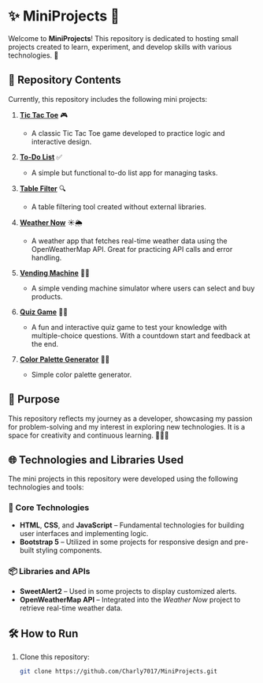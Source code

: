 # ✨ MiniProjects 🚀

Welcome to **MiniProjects**! This repository is dedicated to hosting small projects created to learn, experiment, and develop skills with various technologies. 🌟

## 📂 Repository Contents

Currently, this repository includes the following mini projects:

1. **[Tic Tac Toe](https://github.com/Charly7017/MiniProjects/tree/main/TicTacToe)** 🎮  
   - A classic Tic Tac Toe game developed to practice logic and interactive design.

2. **[To-Do List](https://github.com/Charly7017/MiniProjects/tree/main/TodoList)** ✅  
   - A simple but functional to-do list app for managing tasks.

3. **[Table Filter](https://github.com/Charly7017/MiniProjects/tree/main/Filter%20in%20table)** 🔍  
   - A table filtering tool created without external libraries.

4. **[Weather Now](https://github.com/Charly7017/MiniProjects/tree/main/WeatherNow)** ☀️🌦️  
   - A weather app that fetches real-time weather data using the OpenWeatherMap API. Great for practicing API calls and error handling.

5. **[Vending Machine](https://github.com/Charly7017/MiniProjects/tree/main/Vending%20Machine)** 🥤🍫  
   - A simple vending machine simulator where users can select and buy products.
     
6. **[Quiz Game](https://github.com/Charly7017/MiniProjects/tree/main/QuizGame)** 🧠🎯  
   - A fun and interactive quiz game to test your knowledge with multiple-choice questions. With a countdown start and feedback at the end.

7. **[Color Palette Generator](https://github.com/Charly7017/MiniProjects/tree/main/ColorPaletterGenerator)** 🧠🎯
    - Simple color palette generator. 

## 📜 Purpose

This repository reflects my journey as a developer, showcasing my passion for problem-solving and my interest in exploring new technologies. It is a space for creativity and continuous learning. 🧑‍💻✨

## 🌐 Technologies and Libraries Used

The mini projects in this repository were developed using the following technologies and tools:

### 🧱 Core Technologies
- **HTML**, **CSS**, and **JavaScript** – Fundamental technologies for building user interfaces and implementing logic.
- **Bootstrap 5** – Utilized in some projects for responsive design and pre-built styling components.

### 📦 Libraries and APIs
- **SweetAlert2** – Used in some projects to display customized alerts.
- **OpenWeatherMap API** – Integrated into the *Weather Now* project to retrieve real-time weather data.


## 🛠️ How to Run

1. Clone this repository:
   ```bash
   git clone https://github.com/Charly7017/MiniProjects.git
